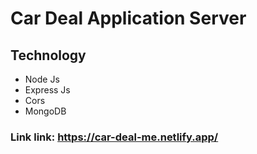 # Car Deal Application Server

## Technology
* Node Js
* Express Js
* Cors
* MongoDB

### Link link: https://car-deal-me.netlify.app/